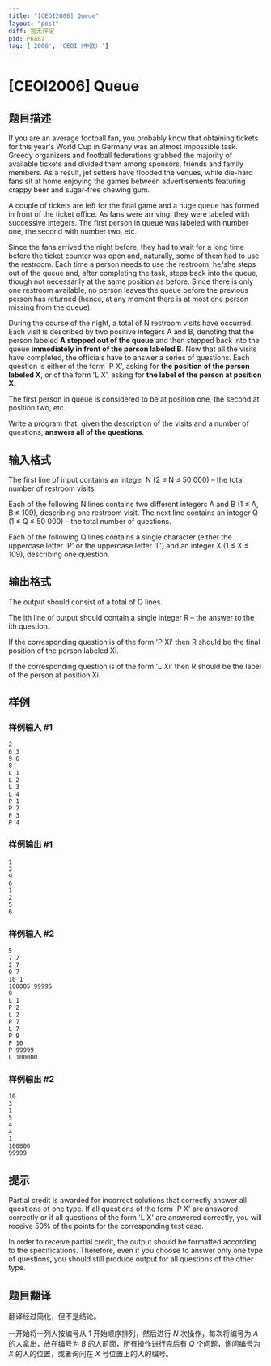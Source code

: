 ```yaml
---
title: "[CEOI2006] Queue"
layout: "post"
diff: 暂无评定
pid: P6887
tag: ['2006', 'CEOI（中欧）']
---
```

# [CEOI2006] Queue
## 题目描述

If you are an average football fan, you probably know that obtaining tickets for this year's World Cup in
Germany was an almost impossible task. Greedy organizers and football federations grabbed the majority of
available tickets and divided them among sponsors, friends and family members. As a result, jet setters have
flooded the venues, while die-hard fans sit at home enjoying the games between advertisements featuring crappy
beer and sugar-free chewing gum.

A couple of tickets are left for the final game and a huge queue has formed in front of the ticket office. As fans
were arriving, they were labeled with successive integers. The first person in queue was labeled with number one,
the second with number two, etc.

Since the fans arrived the night before, they had to wait for a long time before the ticket counter was open and,
naturally, some of them had to use the restroom. Each time a person needs to use the restroom, he/she steps
out of the queue and, after completing the task, steps back into the queue, though not necessarily at the same
position as before. Since there is only one restroom available, no person leaves the queue before the previous
person has returned (hence, at any moment there is at most one person missing from the queue).

During the course of the night, a total of N restroom visits have occurred. Each visit is described by two positive
integers A and B, denoting that the person labeled **A stepped out of the queue** and then stepped back into the
queue **immediately in front of the person labeled B**. Now that all the visits have completed, the officials have
to answer a series of questions. Each question is either of the form 'P X', asking for **the position of the person
labeled X**, or of the form 'L X', asking for **the label of the person at position X**.

The first person in queue is considered to be at position one, the second at position two, etc.

Write a program that, given the description of the visits and a number of questions, **answers all of the
questions**. 
## 输入格式

The first line of input contains an integer N (2 ≤ N ≤ 50 000) – the total number of restroom visits.

Each of the following N lines contains two different integers A and B (1 ≤ A, B ≤ 109), describing one restroom
visit. The next line contains an integer Q (1 ≤ Q ≤ 50 000) – the total number of questions.

Each of the following Q lines contains a single character (either the uppercase letter 'P' or the uppercase letter
'L') and an integer X (1 ≤ X ≤ 109), describing one question. 
## 输出格式

The output should consist of a total of Q lines.

The ith line of output should contain a single integer R – the answer to the ith question.

If the corresponding question is of the form 'P Xi' then R should be the final position of the person labeled Xi.

If the corresponding question is of the form 'L Xi' then R should be the label of the person at position Xi. 
## 样例

### 样例输入 #1
```
2
6 3
9 6
8
L 1
L 2
L 3
L 4
P 1
P 2
P 3
P 4 
```
### 样例输出 #1
```
1
2
9
6
1
2
5
6 
```
### 样例输入 #2
```
5
7 2
2 7
9 7
10 1
100005 99995
9
L 1
P 2
L 2
P 7
L 7
P 9
P 10
P 99999
L 100000 
```
### 样例输出 #2
```
10
3
1
5
4
4
1
100000
99999 
```
## 提示

Partial credit is awarded for incorrect solutions that correctly answer all questions of one type. If all questions of
the form 'P X' are answered correctly or if all questions of the form 'L X' are answered correctly, you will receive
50% of the points for the corresponding test case.

In order to receive partial credit, the output should be formatted according to the specifications. Therefore, even
if you choose to answer only one type of questions, you should still produce output for all questions of the other
type. 
## 题目翻译

翻译经过简化，但不是结论。

一开始将一列人按编号从 $1$ 开始顺序排列，然后进行 $N$ 次操作，每次将编号为 $A$ 的人拿出，放在编号为 $B$ 的人前面，所有操作进行完后有 $Q$ 个问题，询问编号为 $X$ 的人的位置，或者询问在 $X$ 号位置上的人的编号。
